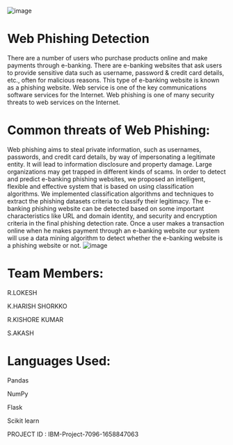 ![image](https://user-images.githubusercontent.com/113919715/202781952-02e527a8-56b6-4ea1-bf17-ff721bdb8eb9.png)










# Web Phishing Detection



There are a number of users who purchase products online and make payments through e-banking. There are e-banking websites that ask users to provide sensitive data such as username, password & credit card details, etc., often for malicious reasons. This type of e-banking website is known as a phishing website. Web service is one of the key communications software services for the Internet. Web phishing is one of many security threats to web services on the Internet.

# Common threats of Web Phishing:



Web phishing aims to steal private information, such as usernames, passwords, and credit card details, by way of impersonating a legitimate entity.
It will lead to information disclosure and property damage.
Large organizations may get trapped in different kinds of scams. In order to detect and predict e-banking phishing websites, we proposed an intelligent, flexible and effective system that is based on using classification algorithms. We implemented classification algorithms and techniques to extract the phishing datasets criteria to classify their legitimacy. The e-banking phishing website can be detected based on some important characteristics like URL and domain identity, and security and encryption criteria in the final phishing detection rate. Once a user makes a transaction online when he makes payment through an e-banking website our system will use a data mining algorithm to detect whether the e-banking website is a phishing website or not.
![image](https://user-images.githubusercontent.com/114083381/202792894-7e3d0e91-ff59-41b0-8fd1-fb0cdb724d51.png)


# Team Members:



R.LOKESH


K.HARISH SHORKKO


R.KISHORE KUMAR


S.AKASH


# Languages Used:


 Pandas
 
 NumPy
 
 Flask
 
 Scikit learn


PROJECT ID : IBM-Project-7096-1658847063


